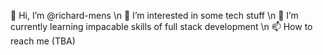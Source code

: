 👋 Hi, I’m @richard-mens \n
👀 I’m interested in some tech stuff \n
🌱 I’m currently learning impacable skills of full stack development \n
📫 How to reach me (TBA)
